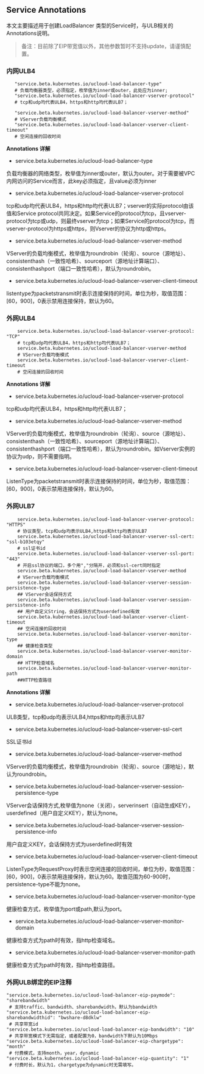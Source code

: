 
## Service Annotations

本文主要描述用于创建LoadBalancer 类型的Service时，与ULB相关的Annotations说明。

> 备注：目前除了EIP带宽值以外，其他参数暂时不支持update，请谨慎配置。


### 内网ULB4

```
   "service.beta.kubernetes.io/ucloud-load-balancer-type" 
   # 负载均衡器类型，必须指定，枚举值为inner或outer，此处应为inner;
   "service.beta.kubernetes.io/ucloud-load-balancer-vserver-protocol"  
   # tcp和udp均代表ULB4，https和http均代表ULB7；
    
   "service.beta.kubernetes.io/ucloud-load-balancer-vserver-method"   
   # VServer负载均衡模式
   "service.beta.kubernetes.io/ucloud-load-balancer-vserver-client-timeout"  
   # 空闲连接的回收时间
```

**Annotations 详解**


* service.beta.kubernetes.io/ucloud-load-balancer-type 


负载均衡器的网络类型，枚举值为inner或outer，默认为outer。对于需要被VPC内网访问的Service而言，此key必须指定，且value必须为inner


* service.beta.kubernetes.io/ucloud-load-balancer-vserver-protocol 

tcp和udp均代表ULB4，https和http均代表ULB7；vserver的实际protocol由该值和Service protocol共同决定。如果Service的protocol为tcp，且vserver-protocol为tcp或udp，则最终vserver为tcp；如果Service的protocol为tcp，而vserver-protocol为https或https，则Vserver的协议为http或https。

* service.beta.kubernetes.io/ucloud-load-balancer-vserver-method 

VServer的负载均衡模式，枚举值为roundrobin（轮询）、source（源地址）、consistenthash（一致性哈希）、sourceport（源地址计算端口）、consistenthashport（端口一致性哈希），默认为roundrobin。


* service.beta.kubernetes.io/ucloud-load-balancer-vserver-client-timeout 

listentype为packetstransmit时表示连接保持的时间，单位为秒，取值范围：[60，900]，0表示禁用连接保持，默认为60。




### 外网ULB4
```
    service.beta.kubernetes.io/ucloud-load-balancer-vserver-protocol: "TCP"  
    # tcp和udp均代表ULB4，https和http均代表ULB7；
    service.beta.kubernetes.io/ucloud-load-balancer-vserver-method   
    # VServer负载均衡模式
    service.beta.kubernetes.io/ucloud-load-balancer-vserver-client-timeout  
    # 空闲连接的回收时间

```
**Annotations 详解**

* service.beta.kubernetes.io/ucloud-load-balancer-vserver-protocol 

tcp和udp均代表ULB4，https和http均代表ULB7；

* service.beta.kubernetes.io/ucloud-load-balancer-vserver-method 

VServer的负载均衡模式，枚举值为roundrobin（轮询）、source（源地址）、consistenthash（一致性哈希）、sourceport（源地址计算端口）、consistenthashport（端口一致性哈希），默认为roundrobin。如Vserver实例的协议为udp，则不需要指明。


* service.beta.kubernetes.io/ucloud-load-balancer-vserver-client-timeout 

ListenType为packetstransmit时表示连接保持的时间，单位为秒，取值范围：[60，900]，0表示禁用连接保持，默认为60。

### 外网ULB7

```
    service.beta.kubernetes.io/ucloud-load-balancer-vserver-protocol: "HTTPS" 
    # 协议类型，tcp和udp均表示ULB4,https和http均表示ULB7
    service.beta.kubernetes.io/ucloud-load-balancer-vserver-ssl-cert: "ssl-b103etqy"
    # ssl证书id
    service.beta.kubernetes.io/ucloud-load-balancer-vserver-ssl-port: "443"
    # 开启ssl协议的端口，多个用","分隔开，必须和ssl-cert同时指定
    service.beta.kubernetes.io/ucloud-load-balancer-vserver-method    
    # VServer负载均衡模式
    service.beta.kubernetes.io/ucloud-load-balancer-vserver-session-persistence-type  
    ## VServer会话保持方式
    service.beta.kubernetes.io/ucloud-load-balancer-vserver-session-persistence-info 
    ## 用户自定义String，会话保持方式为userdefined有效
    service.beta.kubernetes.io/ucloud-load-balancer-vserver-client-timeout   
    ## 空闲连接的回收时间
    service.beta.kubernetes.io/ucloud-load-balancer-vserver-monitor-type 
    ## 健康检查类型
    service.beta.kubernetes.io/ucloud-load-balancer-vserver-monitor-domain 
    ## HTTP检查域名
    service.beta.kubernetes.io/ucloud-load-balancer-vserver-monitor-path 
    ##HTTP检查路径
```

**Annotations 详解**

* service.beta.kubernetes.io/ucloud-load-balancer-vserver-protocol 

ULB类型，tcp和udp均表示ULB4,https和http均表示ULB7

* service.beta.kubernetes.io/ucloud-load-balancer-vserver-ssl-cert

SSL证书Id

* service.beta.kubernetes.io/ucloud-load-balancer-vserver-method 

VServer的负载均衡模式，枚举值为roundrobin（轮询）、source（源地址），默认为roundrobin。

* service.beta.kubernetes.io/ucloud-load-balancer-vserver-session-persistence-type

VServer会话保持方式,枚举值为none（关闭），serverinsert（自动生成KEY），userdefined（用户自定义KEY），默认为none。

* service.beta.kubernetes.io/ucloud-load-balancer-vserver-session-persistence-info

用户自定义KEY，会话保持方式为userdefined时有效

* service.beta.kubernetes.io/ucloud-load-balancer-vserver-client-timeout 

ListenType为RequestProxy时表示空闲连接的回收时间，单位为秒，取值范围：[60，900]，0表示禁用连接保持，默认为60。取值范围为60-900时，persistence-type不能为none。

* service.beta.kubernetes.io/ucloud-load-balancer-vserver-monitor-type 

健康检查方式，枚举值为port或path,默认为port。

* service.beta.kubernetes.io/ucloud-load-balancer-vserver-monitor-domain 

健康检查方式为path时有效，指http检查域名。

* service.beta.kubernetes.io/ucloud-load-balancer-vserver-monitor-path 

健康检查方式为path时有效，指http检查路径。

### 外网ULB绑定的EIP注释

```
"service.beta.kubernetes.io/ucloud-load-balancer-eip-paymode": "sharebandwidth" 
 # 支持traffic、bandwidth、sharebandwidth，默认为bandwidth
"service.beta.kubernetes.io/ucloud-load-balancer-eip-sharebandwidthid": "bwshare-d8dklw" 
 # 共享带宽id
"service.beta.kubernetes.io/ucloud-load-balancer-eip-bandwidth": "10" 
 # 共享带宽模式下无需指定，或者配置为0，bandwidth下默认为10Mbps
"service.beta.kubernetes.io/ucloud-load-balancer-eip-chargetype": "month"
 # 付费模式，支持month，year，dynamic
"service.beta.kubernetes.io/ucloud-load-balancer-eip-quantity": "1" 
 # 付费时长，默认为1，chargetype为dynamic时无需填写。
```
